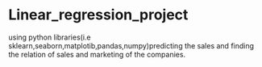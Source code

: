 # Linear_regression_project
using python libraries(i.e sklearn,seaborn,matplotib,pandas,numpy)predicting the sales and finding the relation of sales and marketing of the companies.

